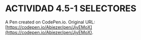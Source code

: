 # ACTIVIDAD 4.5-1 SELECTORES

A Pen created on CodePen.io. Original URL: [https://codepen.io/Abiezer/pen/JjyEMoX](https://codepen.io/Abiezer/pen/JjyEMoX).


